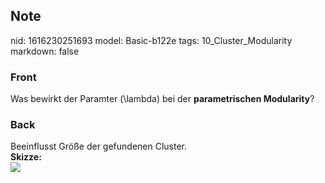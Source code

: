 ## Note
nid: 1616230251693
model: Basic-b122e
tags: 10_Cluster_Modularity
markdown: false

### Front
Was bewirkt der Paramter \(\lambda\) bei der <b>parametrischen
Modularity</b>?

### Back
<div>
  Beeinflusst Größe der gefundenen Cluster.
</div>
<div>
  <b>Skizze:</b>
</div>
<div><img src=
paste-165997460cbae56d0d8f167da87734593bf305c0.jpg></div>
